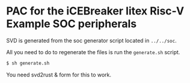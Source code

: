 # PAC for the iCEBreaker litex Risc-V Example SOC peripherals

SVD is generated from the soc generator script located in `../../soc`.

All you need to do to regenerate the files is run the `generate.sh` script.

``` sh
$ sh generate.sh
```

You need svd2rust & form for this to work.
